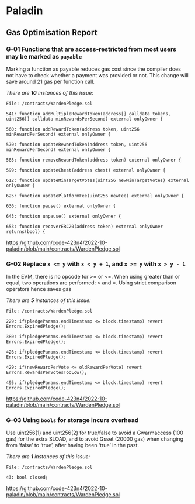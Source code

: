 # Paladin

## Gas Optimisation Report

### G-01 Functions that are access-restricted from most users may be marked as `payable`

Marking a function as payable reduces gas cost since the compiler does not have to check whether a payment was provided or not. This change will save around 21 gas per function call.

_There are **10** instances of this issue:_

```solidity
File: /contracts/WardenPledge.sol

541: function addMultipleRewardToken(address[] calldata tokens, uint256[] calldata minRewardsPerSecond) external onlyOwner {

560: function addRewardToken(address token, uint256 minRewardPerSecond) external onlyOwner {

570: function updateRewardToken(address token, uint256 minRewardPerSecond) external onlyOwner {

585: function removeRewardToken(address token) external onlyOwner {

599: function updateChest(address chest) external onlyOwner {

612: function updateMinTargetVotes(uint256 newMinTargetVotes) external onlyOwner {

625: function updatePlatformFee(uint256 newFee) external onlyOwner {

636: function pause() external onlyOwner {

643: function unpause() external onlyOwner {

653: function recoverERC20(address token) external onlyOwner returns(bool) {
```

https://github.com/code-423n4/2022-10-paladin/blob/main/contracts/WardenPledge.sol

### G-02 Replace `x <= y` with `x < y + 1`, and `x >= y` with `x > y - 1`

In the EVM, there is no opcode for >= or <=. When using greater than or equal, two operations are performed: > and =. Using strict comparison operators hence saves gas

_There are **5** instances of this issue:_

```solidity
File: /contracts/WardenPledge.sol

229: if(pledgeParams.endTimestamp <= block.timestamp) revert Errors.ExpiredPledge();

380: if(pledgeParams.endTimestamp <= block.timestamp) revert Errors.ExpiredPledge();

426: if(pledgeParams.endTimestamp <= block.timestamp) revert Errors.ExpiredPledge();

429: if(newRewardPerVote <= oldRewardPerVote) revert Errors.RewardsPerVotesTooLow();

495: if(pledgeParams.endTimestamp <= block.timestamp) revert Errors.ExpiredPledge();
```

https://github.com/code-423n4/2022-10-paladin/blob/main/contracts/WardenPledge.sol

### G-03 Using `bools` for storage incurs overhead

Use uint256(1) and uint256(2) for true/false to avoid a Gwarmaccess (100 gas) for the extra SLOAD, and to avoid Gsset (20000 gas) when changing from ‘false’ to ‘true’, after having been ‘true’ in the past.

_There are **1** instances of this issue:_

```solidity
File: /contracts/WardenPledge.sol

43: bool closed;
```

https://github.com/code-423n4/2022-10-paladin/blob/main/contracts/WardenPledge.sol
